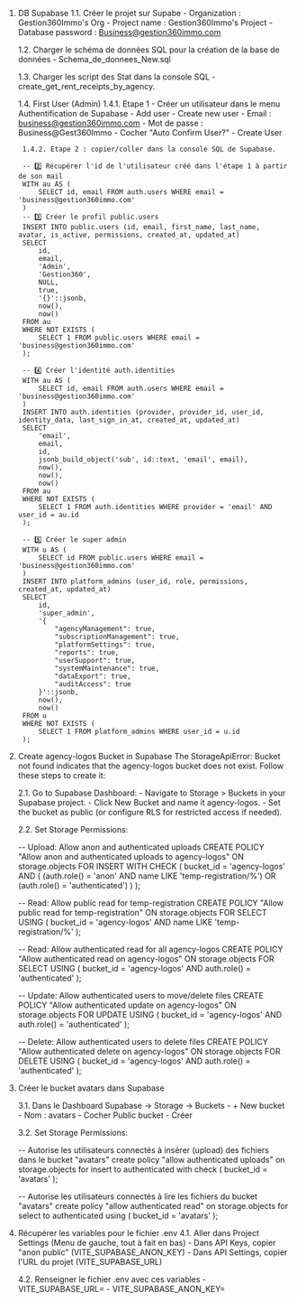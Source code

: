 1. DB Supabase
    1.1. Créer le projet sur Supabe
        - Organization : Gestion360Immo's Org
        - Project name : Gestion360Immo's Project
        - Database password : Business@gestion360immo.com

    1.2. Charger le schéma de données SQL pour la création de la base de données
        - Schema_de_donnees_New.sql

    1.3. Charger les script des Stat dans la console SQL
        - create_get_rent_receipts_by_agency.
    
    1.4. First User (Admin)
        1.4.1. Etape 1
            - Créer un utilisateur dans le menu Authentification de Supabase
            - Add user
            - Create new user
            - Email : business@gestion360immo.com
            - Mot de passe : Business@Gest360Immo
            - Cocher "Auto Confirm User?"
            - Create User
        
        1.4.2. Etape 2 : copier/coller dans la console SQL de Supabase.
            
        -- 2️⃣ Récupérer l'id de l'utilisateur créé dans l'étape 1 à partir de son mail
        WITH au AS (
            SELECT id, email FROM auth.users WHERE email = 'business@gestion360immo.com'
        )
        -- 3️⃣ Créer le profil public.users
        INSERT INTO public.users (id, email, first_name, last_name, avatar, is_active, permissions, created_at, updated_at)
        SELECT
            id,
            email,
            'Admin',
            'Gestion360',
            NULL,
            true,
            '{}'::jsonb,
            now(),
            now()
        FROM au
        WHERE NOT EXISTS (
            SELECT 1 FROM public.users WHERE email = 'business@gestion360immo.com'
        );

        -- 4️⃣ Créer l'identité auth.identities
        WITH au AS (
            SELECT id, email FROM auth.users WHERE email = 'business@gestion360immo.com'
        )
        INSERT INTO auth.identities (provider, provider_id, user_id, identity_data, last_sign_in_at, created_at, updated_at)
        SELECT
            'email',
            email,
            id,
            jsonb_build_object('sub', id::text, 'email', email),
            now(),
            now(),
            now()
        FROM au
        WHERE NOT EXISTS (
            SELECT 1 FROM auth.identities WHERE provider = 'email' AND user_id = au.id
        );

        -- 5️⃣ Créer le super admin
        WITH u AS (
            SELECT id FROM public.users WHERE email = 'business@gestion360immo.com'
        )
        INSERT INTO platform_admins (user_id, role, permissions, created_at, updated_at)
        SELECT
            id,
            'super_admin',
            '{
                "agencyManagement": true,
                "subscriptionManagement": true,
                "platformSettings": true,
                "reports": true,
                "userSupport": true,
                "systemMaintenance": true,
                "dataExport": true,
                "auditAccess": true
            }'::jsonb,
            now(),
            now()
        FROM u
        WHERE NOT EXISTS (
            SELECT 1 FROM platform_admins WHERE user_id = u.id
        );

2. Create agency-logos Bucket in Supabase
The StorageApiError: Bucket not found indicates that the agency-logos bucket does not exist. Follow these steps to create it:

    2.1. Go to Supabase Dashboard:
        - Navigate to Storage > Buckets in your Supabase project.
        - Click New Bucket and name it agency-logos.
        - Set the bucket as public (or configure RLS for restricted access if needed).

    2.2. Set Storage Permissions:

    -- Upload: Allow anon and authenticated uploads
    CREATE POLICY "Allow anon and authenticated uploads to agency-logos" ON storage.objects
        FOR INSERT
        WITH CHECK (
            bucket_id = 'agency-logos'
            AND (
                (auth.role() = 'anon' AND name LIKE 'temp-registration/%')
                OR (auth.role() = 'authenticated')
            )
        );

    -- Read: Allow public read for temp-registration
    CREATE POLICY "Allow public read for temp-registration" ON storage.objects
        FOR SELECT
        USING (
            bucket_id = 'agency-logos'
            AND name LIKE 'temp-registration/%'
        );

    -- Read: Allow authenticated read for all agency-logos
    CREATE POLICY "Allow authenticated read on agency-logos" ON storage.objects
        FOR SELECT
        USING (
            bucket_id = 'agency-logos'
            AND auth.role() = 'authenticated'
        );

    -- Update: Allow authenticated users to move/delete files
    CREATE POLICY "Allow authenticated update on agency-logos" ON storage.objects
        FOR UPDATE
        USING (
            bucket_id = 'agency-logos'
            AND auth.role() = 'authenticated'
        );

    -- Delete: Allow authenticated users to delete files
    CREATE POLICY "Allow authenticated delete on agency-logos" ON storage.objects
        FOR DELETE
        USING (
            bucket_id = 'agency-logos'
            AND auth.role() = 'authenticated'
        );


3. Créer le bucket avatars dans Supabase

    3.1. Dans le Dashboard Supabase → Storage → Buckets
        - + New bucket
        - Nom : avatars
        - Cocher Public bucket
        - Créer

    3.2. Set Storage Permissions:

    -- Autorise les utilisateurs connectés à insérer (upload) des fichiers dans le bucket "avatars"
    create policy "allow authenticated uploads"
    on storage.objects
    for insert
    to authenticated
    with check (
    bucket_id = 'avatars'
    );

    -- Autorise les utilisateurs connectés à lire les fichiers du bucket "avatars"
    create policy "allow authenticated read"
    on storage.objects
    for select
    to authenticated
    using (
    bucket_id = 'avatars'
    );

4. Récupérer les variables pour le fichier .env
    4.1. Aller dans Project Settings (Menu de gauche, tout à fait en bas)
        - Dans API Keys, copier "anon public" (VITE_SUPABASE_ANON_KEY)
        - Dans API Settings, copier l'URL du projet (VITE_SUPABASE_URL)

    4.2. Renseigner le fichier .env avec ces variables
        - VITE_SUPABASE_URL=
        - VITE_SUPABASE_ANON_KEY=
